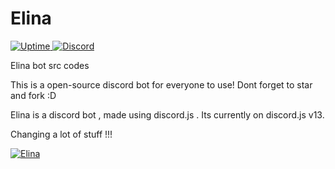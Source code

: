 <p align="center">
            <h1>Elina</h1> </center>
<a href="https://top.gg/bot/842397001954230303">
<img src="https://img.shields.io/uptimerobot/ratio/m790268525-a6294aaefe1fcd18b726574e?style=flat-square"
            alt="Uptime">
</a>            
            
<a href="https://discord.gg/Ecy6WpEZsD">
<img alt="Discord" src="https://img.shields.io/discord/782646778347388959?label=Discord">
</a>     
</p>

Elina bot src codes

This is a open-source discord bot for everyone to use! Dont forget to star and fork :D

Elina is a discord bot , made using discord.js . Its currently on discord.js v13.

Changing a lot of stuff !!!

[![Elina](https://images-ext-1.discordapp.net/external/cwWJ910yqrjJyBCDl80ND0lLH3vlxIqAvBbbKLq_04A/%3Fwidth%3D1200%26height%3D393/https/media.discordapp.net/attachments/862619247897477121/862925351851130900/image0.jpg)](https://crizmo.github.io/elina/)
